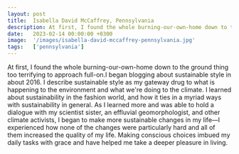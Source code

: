 ```yaml
---
layout: post
title:  Isabella David McCaffrey, Pennsylvania
description: At first, I found the whole burning-our-own-home down to the ground thing too terrifying to approach full-on.I began blogging about sustainable style ...
date:   2023-02-14 00:00:00 +0300
image:  '/images/isabella-david-mccaffrey-pennsylvania.jpg'
tags:   ['pennsylvania']
---
```

At first, I found the whole burning-our-own-home down to the ground thing too terrifying to approach full-on.I began blogging about sustainable style in about 2016. I describe sustainable style as my gateway drug to what is happening to the environment and what we're doing to the climate. I learned about sustainability in the fashion world, and how it ties in a myriad ways with sustainability in general. As I learned more and was able to hold a dialogue with my scientist sister, an effluvial geomorphologist, and other climate activists, I began to make more sustainable changes in my life—I experienced how none of the changes were particularly hard and all of them increased the quality of my life. Making conscious choices imbued my daily tasks with grace and have helped me take a deeper pleasure in living.

